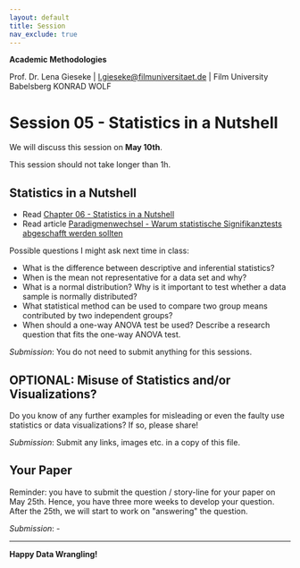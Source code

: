```yaml
---
layout: default
title: Session
nav_exclude: true
---
```


**Academic Methodologies**
  
Prof. Dr. Lena Gieseke \| l.gieseke@filmuniversitaet.de \| Film University Babelsberg KONRAD WOLF


# Session 05 - Statistics in a Nutshell

We will discuss this session on **May 10th**.  

This session should not take longer than 1h.

## Statistics in a Nutshell

* Read [Chapter 06 - Statistics in a Nutshell](../../02_scripts/am_ss22_06_statistics_script.md)
* Read article [Paradigmenwechsel - Warum statistische Signifikanztests abgeschafft werden sollten](Forschung_Lehre_6_2020_Paradigmenwechsel.pdf)

Possible questions I might ask next time in class:

* What is the difference between descriptive and inferential statistics?
* When is the mean not representative for a data set and why?
* What is a normal distribution? Why is it important to test whether a data sample is normally distributed?
* What statistical method can be used to compare two group means contributed by two independent groups?
* When should a one-way ANOVA test be used? Describe a research question that fits the one-way ANOVA test.

*Submission*: You do not need to submit anything for this sessions.

## OPTIONAL: Misuse of Statistics and/or Visualizations?

Do you know of any further examples for misleading or even the faulty use statistics or data visualizations? If so, please share!

*Submission*: Submit any links, images etc. in a copy of this file.

## Your Paper

Reminder: you have to submit the question / story-line for your paper on May 25th. Hence, you have three more weeks to develop your question. After the 25th, we will start to work on "answering" the question.

*Submission*: -


---

**Happy Data Wrangling!**


